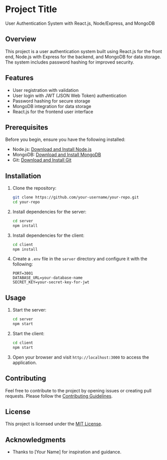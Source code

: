 # Project Title

User Authentication System with React.js, Node/Express, and MongoDB

## Overview

This project is a user authentication system built using React.js for the front end, Node.js with Express for the backend, and MongoDB for data storage. The system includes password hashing for improved security.

## Features

- User registration with validation
- User login with JWT (JSON Web Token) authentication
- Password hashing for secure storage
- MongoDB integration for data storage
- React.js for the frontend user interface

## Prerequisites

Before you begin, ensure you have the following installed:

- Node.js: [Download and Install Node.js](https://nodejs.org/)
- MongoDB: [Download and Install MongoDB](https://www.mongodb.com/try/download/community)
- Git: [Download and Install Git](https://git-scm.com/)

## Installation

1. Clone the repository:

    ```bash
    git clone https://github.com/your-username/your-repo.git
    cd your-repo
    ```

2. Install dependencies for the server:

    ```bash
    cd server
    npm install
    ```

3. Install dependencies for the client:

    ```bash
    cd client
    npm install
    ```

4. Create a `.env` file in the `server` directory and configure it with the following:

    ```env
    PORT=3001
    DATABASE_URL=your-database-name
    SECRET_KEY=your-secret-key-for-jwt
    ```

## Usage

1. Start the server:

    ```bash
    cd server
    npm start
    ```

2. Start the client:

    ```bash
    cd client
    npm start
    ```

3. Open your browser and visit `http://localhost:3000` to access the application.

## Contributing

Feel free to contribute to the project by opening issues or creating pull requests. Please follow the [Contributing Guidelines](CONTRIBUTING.md).

## License

This project is licensed under the [MIT License](LICENSE).

## Acknowledgments

- Thanks to [Your Name] for inspiration and guidance.

